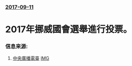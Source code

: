 ### [2017-09-11](/news/2017/09/11/index.md)

##### 
# 2017年挪威國會選舉進行投票。 




### 信息来源:

1. [中央廣播電臺](http://www.rti.org.tw/m/news/detail/?recordId=367888) [IMG](https://static.rti.org.tw/img/fb-rti-logo.png)
